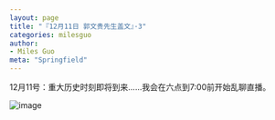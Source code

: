 ```yaml
---
layout: page
title: "『12月11日 郭文贵先生盖文』·3"
categories: milesguo
author:
- Miles Guo
meta: "Springfield"
---
```


12月11号：重大历史时刻即将到来……我会在六点到7:00前开始乱聊直播。

![image](../../../../image/milesguo/2020_12_11_Miles_Guo_Getter_3_1.jpg)
